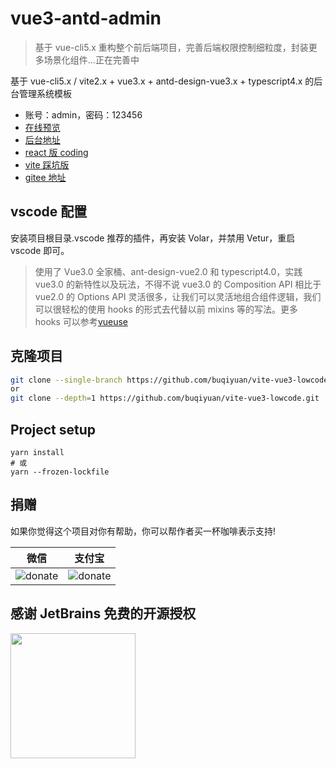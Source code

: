 # vue3-antd-admin

> 基于 vue-cli5.x 重构整个前后端项目，完善后端权限控制细粒度，封装更多场景化组件...正在完善中

基于 vue-cli5.x / vite2.x + vue3.x + antd-design-vue3.x + typescript4.x 的后台管理系统模板

- 账号：admin，密码：123456
- [在线预览](http://buqiyuan.gitee.io/vue3-antd-admin/)
- [后台地址](https://github.com/buqiyuan/nest-admin)
- [react 版 coding](https://github.com/buqiyuan/react-antd-admin)
- [vite 踩坑版](https://github.com/buqiyuan/vite-vue3-admin)
- [gitee 地址](https://gitee.com/buqiyuan/vue3-antd-admin)

## vscode 配置

安装项目根目录.vscode 推荐的插件，再安装 Volar，并禁用 Vetur，重启 vscode 即可。

> 使用了 Vue3.0 全家桶、ant-design-vue2.0 和 typescript4.0，实践 vue3.0 的新特性以及玩法，不得不说 vue3.0 的 Composition API 相比于 vue2.0 的 Options API 灵活很多，让我们可以灵活地组合组件逻辑，我们可以很轻松的使用 hooks 的形式去代替以前 mixins 等的写法。更多 hooks 可以参考[vueuse](https://vueuse.org/functions.html)

## 克隆项目

```bash
git clone --single-branch https://github.com/buqiyuan/vite-vue3-lowcode.git
or
git clone --depth=1 https://github.com/buqiyuan/vite-vue3-lowcode.git
```

## Project setup

```shell
yarn install
# 或
yarn --frozen-lockfile
```

## 捐赠

如果你觉得这个项目对你有帮助，你可以帮作者买一杯咖啡表示支持!

| 微信 | 支付宝 |
| :-: | :-: |
| ![donate](https://s4.ax1x.com/2021/12/11/oTU8NF.jpg) | ![donate](https://s4.ax1x.com/2021/12/11/oTatIS.jpg) |

## 感谢 JetBrains 免费的开源授权

<a href="https://www.jetbrains.com/?from=Mybatis-PageHelper" target="_blank">
<img src="https://user-images.githubusercontent.com/1787798/69898077-4f4e3d00-138f-11ea-81f9-96fb7c49da89.png" height="200"/></a>
